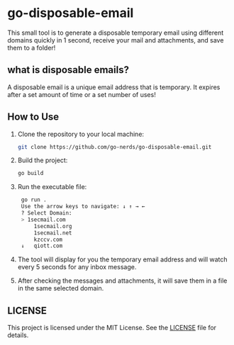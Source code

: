 # go-disposable-email

This small tool is to generate a disposable temporary email using different domains quickly in 1 second, receive your mail and attachments, and save them to a folder!

## what is disposable emails?
A disposable email is a unique email address that is temporary. It expires after a set amount of time or a set number of uses!

## How to Use

1. Clone the repository to your local machine:
    ```bash
    git clone https://github.com/go-nerds/go-disposable-email.git
    ```

2. Build the project:
   ```bash
   go build
   ```
3. Run the executable file:
   ```bash
    go run .
    Use the arrow keys to navigate: ↓ ↑ → ←
    ? Select Domain:
    > 1secmail.com
        1secmail.org
        1secmail.net
        kzccv.com
    ↓   qiott.com

   ```
4. The tool will display for you the temporary email address and will watch every 5 seconds for any inbox message.
5. After checking the messages and attachments, it will save them in a file in the same selected domain.
## LICENSE

This project is licensed under the MIT License. See the [LICENSE](https://github.com/go-nerds/go-disposable-email/blob/main/LICENSE) file for details.
